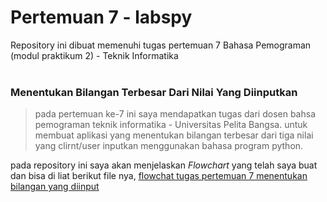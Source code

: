 # Pertemuan 7 - labspy
Repository ini dibuat memenuhi tugas pertemuan 7 Bahasa Pemograman (modul praktikum 2) - Teknik Informatika <br><br>

### Menentukan Bilangan Terbesar Dari Nilai Yang Diinputkan 
> pada pertemuan ke-7 ini saya mendapatkan tugas dari dosen bahsa pemograman teknik informatika - Universitas Pelita Bangsa. untuk membuat aplikasi yang menentukan bilangan terbesar dari tiga nilai yang clirnt/user inputkan menggunakan bahasa program python.

pada repository ini saya akan menjelaskan *Flowchart* yang telah saya buat dan bisa di liat berikut file nya, [flowchat tugas pertemuan 7 menentukan bilangan yang diinput](flowerchat%20%20PERTEMUAN%207%20.pdf)
